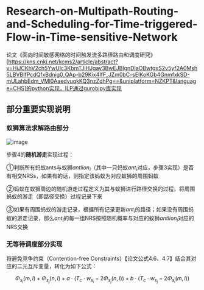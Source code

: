 # Research-on-Multipath-Routing-and-Scheduling-for-Time-triggered-Flow-in-Time-sensitive-Network

论文《面向时间敏感网络的时间触发流多路径路由和调度研究》[https://kns.cnki.net/kcms2/article/abstract?v=HiJCKhV2ch5YwUlc3KbmTJiHJgay3BwEJBlgnDIaOBwtgxS2v5yf2A0Msh5LBVBIfPcdQfxBdnig0_QAp-b29Kix4IfF_JZm0bC-sEIKoKGb4GnmfxkSD-mULahbEdm_VMl0AaedyuqkKQ3nzZdhPg==&uniplatform=NZKPT&language=CHS]的python实现，ILP通过gurobipy库实现

## 部分重要实现说明

### 蚁狮算法求解路由部分
![image](https://github.com/Hylan-J/Research-on-Multipath-Routing-and-Scheduling-for-Time-triggered-Flow-in-Time-sensitive-Network/assets/77910684/a9ac97c9-fae5-4b02-8025-8828a53eba30)

步骤4的**随机游走**实现过程：

①判断所有蚂蚁ants与蚁狮$antlion_i$（其中一只蚂蚁$ant_i$对应，步骤3实现）是否有相交NRSs，如果有的话，则指定该蚂蚁为对应蚁狮的周围蚂蚁

②蚂蚁在蚁狮周边的随机游走过程定义为其与蚁狮进行路径交换的过程，将周围蚂蚁的游走（即路径交换）过程记录下来

③如果有周围蚂蚁的游走记录，根据所有记录更新$ant_i$的路径；如果没有周围蚂蚁的游走记录，那么$ant_i$的每一组NRS按照随机概率与对应的蚁狮$antlion_i$对应的NRS交换

### 无等待调度部分实现
将避免竞争约束（Contention-free Constraints）【论文公式4.6、4.7】结合其对应的二元互斥变量，转化为如下公式：

$$\Phi_{s_i}(m,l)+\Phi_{s_j}(n,l)+a\cdot(T_c\cdot w_{s_i}-2\Phi_{s_j}(n,l))+b\cdot(T_c\cdot w_{s_j}-2\Phi_{s_i}(m,l))$$
